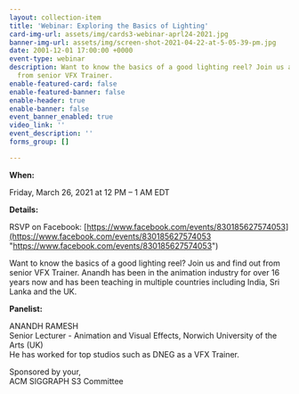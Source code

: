```yaml
---
layout: collection-item
title: 'Webinar: Exploring the Basics of Lighting'
card-img-url: assets/img/cards3-webinar-aprl24-2021.jpg
banner-img-url: assets/img/screen-shot-2021-04-22-at-5-05-39-pm.jpg
date: 2001-12-01 17:00:00 +0000
event-type: webinar
description: Want to know the basics of a good lighting reel? Join us and find out
  from senior VFX Trainer.
enable-featured-card: false
enable-featured-banner: false
enable-header: true
enable-banner: false
event_banner_enabled: true
video_link: ''
event_description: ''
forms_group: []

---
```

**When:**

Friday, March 26, 2021 at 12 PM – 1 AM EDT

**Details:**

RSVP on Facebook: [https://www.facebook.com/events/830185627574053](https://www.facebook.com/events/830185627574053 "https://www.facebook.com/events/830185627574053")

Want to know the basics of a good lighting reel? Join us and find out from senior VFX Trainer. Anandh has been in the animation industry for over 16 years now and has been teaching in multiple countries including India, Sri Lanka and the UK.

**Panelist:**

ANANDH RAMESH  
Senior Lecturer - Animation and Visual Effects, Norwich University of the Arts (UK)  
He has worked for top studios such as DNEG as a VFX Trainer.

Sponsored by your,  
ACM SIGGRAPH S3 Committee